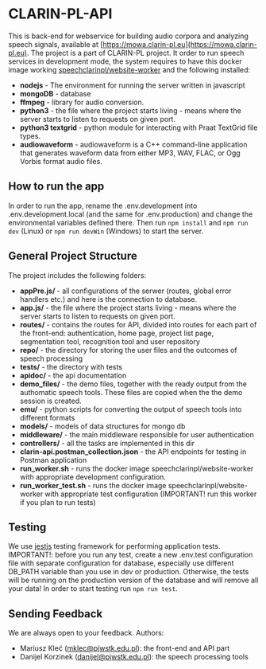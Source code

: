 # CLARIN-PL-API
This is back-end for webservice for building audio corpora and analyzing speech signals, available at [https://mowa.clarin-pl.eu](https://mowa.clarin-pl.eu).
The project is a part of CLARIN-PL project. It order to run speech services in development mode, the system requires to have this docker image working [speechclarinpl/website-worker](https://hub.docker.com/r/speechclarinpl/website-worker) and the following installed:

 * **nodejs** - The environment for running the server written in javascript
 * **mongoDB** - database 
 * **ffmpeg** - library for audio conversion.
 * **python3** - the file where the project starts living - means where the server starts to listen to requests on given port.
 * **python3 textgrid** - python module for interacting with Praat TextGrid file types.
 * **audiowaveform** - audiowaveform is a C++ command-line application that generates waveform data from either MP3, WAV, FLAC, or Ogg Vorbis format audio files. 


## How to run the app
In order to run the app, rename the .env.development into .env.development.local (and the same for .env.production) and change the environmental variables defined there. Then run `npm install` and `npm run dev` (Linux) or `npm run devWin` (Windows) to start the server. 

## General Project Structure
The project includes the following folders:
 * **appPre.js/** - all configurations of the serwer (routes, global error handlers etc.) and here is the connection to database.
 * **app.js/** - the file where the project starts living - means where the server starts to listen to requests on given port.
 * **routes/** - contains the routes for API, divided into routes for each part of the front-end: authentication, home page, project list page, segmentation tool, recognition tool and user repository
* **repo/** - the directory for storing the user files and the outcomes of speech processing
* **tests/** - the directory with tests
* **apidoc/** - the api documentation
* **demo_files/** - the demo files, together with the ready output from the authomatic speech tools. These files are copied when the the demo session is created.
* **emu/** - python scripts for converting the output of speech tools into different formats
* **models/** - models of data structures for mongo db
* **middleware/** - the main middleware responsible for user authentication
* **controllers/** - all the tasks are implemented in this dir
* **clarin-api.postman_collection.json** - the API endpoints for testing in Postman application
* **run_worker.sh** - runs the docker image speechclarinpl/website-worker with appropriate development configuration.
* **run_worker_test.sh** - runs the docker image speechclarinpl/website-worker with appropriate test configuration (IMPORTANT! run this worker if you plan to run tests)

## Testing
We use [jestjs](https://jestjs.io/) testing framework for performing application tests. 
IMPORTANT!: before you run any test, create a new .env.test configuration file with separate configuration for database, especially use different DB_PATH variable than you use in dev or production. Otherwise, the tests will be running on the production version of the database and will remove all your data!
In order to start testing run `npm run test`. 

## Sending Feedback

We are always open to your feedback. Authors:

 * Mariusz Kleć (mklec@pjwstk.edu.pl): the front-end and API part
 * Danijel Korzinek (danijel@pjwstk.edu.pl): the speech processing tools

